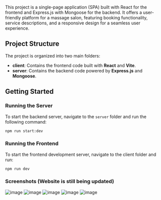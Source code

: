 
This project is a single-page application (SPA) built with React for the frontend and Express.js with Mongoose for the backend. It offers a user-friendly platform for a massage salon, featuring booking functionality, service descriptions, and a responsive design for a seamless user experience.

## Project Structure  

The project is organized into two main folders:  

- **client**: Contains the frontend code built with **React** and **Vite**.  
- **server**: Contains the backend code powered by **Express.js** and **Mongoose**.  

## Getting Started  

### Running the Server  
To start the backend server, navigate to the `server` folder and run the following command:  
```bash
npm run start:dev
```

### Running the Frontend
To start the frontend development server, navigate to the client folder and run:

```bash
npm run dev
```

### Screenshots (Website is still being updated)
![image](https://github.com/user-attachments/assets/44e23288-91f7-4d75-9e8c-dc02f322c073)
![image](https://github.com/user-attachments/assets/d770d265-04b8-4063-a8d8-16593779be38)
![image](https://github.com/user-attachments/assets/767e2b2f-ddb4-462b-bb63-6f571e3b4d0e)
![image](https://github.com/user-attachments/assets/6aed872f-0789-42d2-8198-4d62150197a4)
![image](https://github.com/user-attachments/assets/97421e77-4733-4de7-a086-01baf96affa6)


